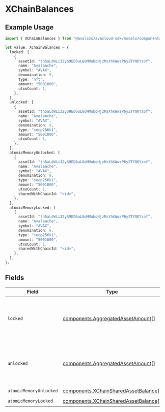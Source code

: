 # XChainBalances

## Example Usage

```typescript
import { XChainBalances } from "@avalabs/avacloud-sdk/models/components";

let value: XChainBalances = {
  locked: [
    {
      assetId: "th5aLdWLi32yS9ED6uLGoMMubqHjzMsXhKWwzP6yZTYQKYzof",
      name: "Avalanche",
      symbol: "AVAX",
      denomination: 9,
      type: "nft",
      amount: "5001000",
      utxoCount: 1,
    },
  ],
  unlocked: [
    {
      assetId: "th5aLdWLi32yS9ED6uLGoMMubqHjzMsXhKWwzP6yZTYQKYzof",
      name: "Avalanche",
      symbol: "AVAX",
      denomination: 9,
      type: "secp256k1",
      amount: "5001000",
      utxoCount: 1,
    },
  ],
  atomicMemoryUnlocked: [
    {
      assetId: "th5aLdWLi32yS9ED6uLGoMMubqHjzMsXhKWwzP6yZTYQKYzof",
      name: "Avalanche",
      symbol: "AVAX",
      denomination: 9,
      type: "secp256k1",
      amount: "5001000",
      utxoCount: 1,
      sharedWithChainId: "<id>",
    },
  ],
  atomicMemoryLocked: [
    {
      assetId: "th5aLdWLi32yS9ED6uLGoMMubqHjzMsXhKWwzP6yZTYQKYzof",
      name: "Avalanche",
      symbol: "AVAX",
      denomination: 9,
      type: "secp256k1",
      amount: "5001000",
      utxoCount: 1,
      sharedWithChainId: "<id>",
    },
  ],
};
```

## Fields

| Field                                                                                        | Type                                                                                         | Required                                                                                     | Description                                                                                  |
| -------------------------------------------------------------------------------------------- | -------------------------------------------------------------------------------------------- | -------------------------------------------------------------------------------------------- | -------------------------------------------------------------------------------------------- |
| `locked`                                                                                     | [components.AggregatedAssetAmount](../../models/components/aggregatedassetamount.md)[]       | :heavy_check_mark:                                                                           | A list of objects containing X-chain Asset balance information.                              |
| `unlocked`                                                                                   | [components.AggregatedAssetAmount](../../models/components/aggregatedassetamount.md)[]       | :heavy_check_mark:                                                                           | A list of objects containing X-chain Asset balance information.                              |
| `atomicMemoryUnlocked`                                                                       | [components.XChainSharedAssetBalance](../../models/components/xchainsharedassetbalance.md)[] | :heavy_check_mark:                                                                           | N/A                                                                                          |
| `atomicMemoryLocked`                                                                         | [components.XChainSharedAssetBalance](../../models/components/xchainsharedassetbalance.md)[] | :heavy_check_mark:                                                                           | N/A                                                                                          |